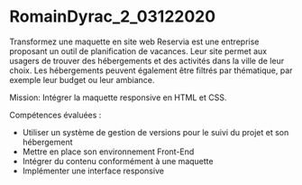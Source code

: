 # RomainDyrac_2_03122020

Transformez une maquette en site web
Reservia est une entreprise proposant un outil de planification de vacances. 
Leur site permet aux usagers de trouver des hébergements et des activités dans la ville de leur choix. 
Les hébergements peuvent également être filtrés par thématique, par exemple leur budget ou leur ambiance.

Mission: Intégrer la maquette responsive en HTML et CSS. 

Compétences évaluées :
- Utiliser un système de gestion de versions pour le suivi du projet et son hébergement
- Mettre en place son environnement Front-End
- Intégrer du contenu conformément à une maquette
- Implémenter une interface responsive
